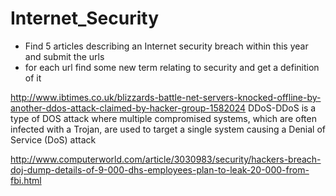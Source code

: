 # Internet_Security
* Find 5 articles describing an Internet security breach within this year and submit the urls
* for each url find some new term relating to security and get a definition of it 

http://www.ibtimes.co.uk/blizzards-battle-net-servers-knocked-offline-by-another-ddos-attack-claimed-by-hacker-group-1582024
DDoS-DDoS is a type of DOS attack where multiple compromised systems, which are often infected with a Trojan, are used to target a single system causing a Denial of Service (DoS) attack

http://www.computerworld.com/article/3030983/security/hackers-breach-doj-dump-details-of-9-000-dhs-employees-plan-to-leak-20-000-from-fbi.html
